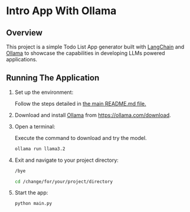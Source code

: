 # Intro App With Ollama

## Overview

This project is a simple Todo List App generator built with [LangChain](https://www.langchain.com/) and [Ollama](https://ollama.com/) to showcase the capabilities in developing LLMs powered applications.

## Running The Application

1. Set up the environment:

   Follow the steps detailed in [the main README.md file.](../README.md)

2. Download and install [Ollama](https://ollama.com/) from https://ollama.com/download.

3. Open a terminal: 

   Execute the command to download and try the model.

   ```sh
   ollama run llama3.2
   ```

4. Exit and navigate to your project directory:

   ```sh
   /bye 

   cd /change/for/your/project/directory
   ```

5. Start the app:

   ```sh
   python main.py
   ```
